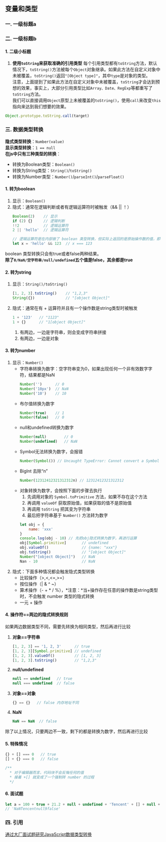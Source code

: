 ## 变量和类型

### 一. 一级标题a

### 二. 一级标题b

#### 1. 二级小标题

1. **使用`toString`来获取准确的引用类型**
每个引用类型都有`toString`方法，默认情况下，`toString()`方法被每个`Object`对象继承。如果此方法在自定义对象中未被覆盖，`toString()`返回`"[Object type]"`，其中`type`是对象的类型。  
注意，上面提到了如果此方法在自定义对象中未被覆盖，`toString`才会达到预想的效果，事实上，大部分引用类型比如`Array、Date、RegExp`等都重写了`toString`方法。  
我们可以直接调用`Object`原型上未被覆盖的`toString()`，使用`call`来改变`this`指向来达到我们想要的效果。
```js
Object.prototype.toString.call(target)
```

### 三. 数据类型转换
**隐式类型转换**：`Number(value)`  
**显示类型转换**：`1 == null`  
**在js中只有三种类型的转换**：  
* 转换为Boolean类型：`Boolean()`
* 转换为String类型：`String()`/`toString()`
* 转换为Number类型：`Number()`/`parseInt()`/`parseFloat()`

#### 1. 转为boolean
1. 显示：`Boolean()`  
2. 隐式：通常在逻辑判断或者有逻辑运算符时被触发（&& || ！）  
    ```js
    Boolean(2)    // 显示
    if (2) {}     // 逻辑判断
    !!2           // 逻辑运算符
    2 || 'hello'  // 逻辑运算符

    // 逻辑运算符是在内部做了 boolean 类型转换，但实际上返回的是原始操作数的值，即使他们都不是 boolean 类型
    let x = 'hello' && 123  // x === 123
    ```

boolean 类型转换只会有true或者false两种结果。  
**除了`0/NaN/空字符串/null/undefined`五个值是false，其余都是true**  

#### 2. 转为string
1. 显示：`String()/toString()`  
    ```js
    [1, 2, 3].toString()    // "1,2,3"
    String({})              // "[object Object]"
    ```
2. 隐式：通常在有 + 运算符并且有一个操作数是string类型时被触发  
    ```js
    1 + '123'   // "1123"
    1 + {}      // "1[object Object]"
    ```
    1. 有两边，一边是字符串，则会变成字符串拼接
    2. 有两边，一边是对象
#### 3. 转为number
1. 显示：`Number()`  
    * 字符串转换为数字：空字符串变为0，如果出现任何一个非有效数字字符，结果都是NaN  
        ```js
        Number('')      // 0
        Number('10px')  // NaN
        Number('10')    // 10
        ```
    * 布尔值转换为数字  
        ```js
        Number(true)    // 1
        Number(false)   // 0
        ```
    * null和undefined转换为数字  
        ```js
        Number(null)        // 0
        Number(undefined)   // NaN
        ```
    * Symbol无法转换为数字，会报错  
        ```js
        Number(Symbol()) // Uncaught TypeError: Cannot convert a Symbol value to a number
        ```
    * BigInt 去除“n”  
        ```js
        Number(12312412321312312n) // 12312412321312312
        ```
    * 对象转换为数字，会按照下面的步骤去执行  
        1. 先调用对象的 `Symbol.toPrimitive` 方法，如果不存在这个方法
        2. 再调用 `valueOf` 获取原始值，如果获取的值不是原始值
        3. 再调用 `toString` 把其变为字符串
        4. 最后把字符串基于 `Number()` 方法转为数字
        ```js
        let obj = {
            name: 'xxx'
        }
        console.log(obj - 10) // 先把obj隐式转换为数字，再进行运算
        obj[Symbol.primitive]       // undefined
        obj.valueOf()               // {name: "xxx"}
        obj.toString()              // "[object Object]"
        Number("[object Object]")   // NaN
        Nan - 10                    // NaN
        ```
2. 隐式：下面多种情况都会触发隐式类型转换  
    * 比较操作（>,<,<=,>=）
    * 按位操作（| & ^ ~）
    * 算术操作（- + * / %），*注意：*当+操作存在任意的操作数是string类型时，不会触发 number 类型的隐式转换
    * 一元 + 操作

#### 4. 操作符==两边的隐式转换规则
如果两边数据类型不同，需要先转换为相同类型，然后再进行比较
1. **对象==字符串**  
    ```js
    [1, 2, 3] == '1, 2, 3'      // true
    [1, 2, 3][Symbol.primitive] // undefined
    [1, 2, 3].valueOf()         // [1, 2, 3]
    [1, 2, 3].toString()        // "1,2,3"
    ```
2. **null/undefined**  
    ```js
    null == undefined   // true
    null === undefined  // false
    ```
3. **对象==对象**  
    ```js
    {} == {}   // false 内存地址不同
    ```
4. **NaN**  
    ```js
    NaN == NaN  // false
    ```
除了以上情况，只要两边不一致，剩下的都是转换为数字，然后再进行比较

#### 5. 特殊情况
```js
{} + [] === 0   // true
[] + {} === 0   // false

/**
  * 对于编辑器而言，代码块不会反悔任何的值
  * 接着 +[] 就变成了一个强制转 number 的过程
  */
```

#### 6. 面试题
```js
let a = 100 + true + 21.2 + null + undefined + 'Tencent' + [] + null + 9 + false;
// 'NaNTencentnull9false'
```

### 四. 引用
[通过大厂面试题研究JavaScript数据类型转换](https://mp.weixin.qq.com/s/_9zypdZiuC7evMmR50DZdQ)